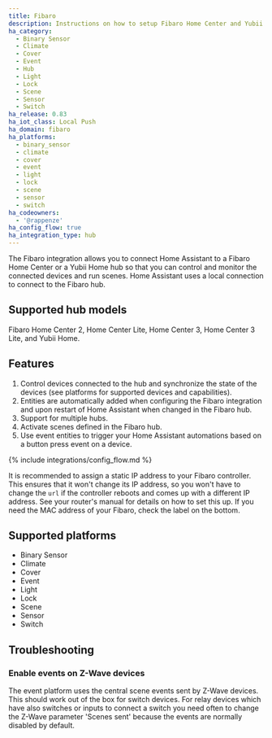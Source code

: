 ```yaml
---
title: Fibaro
description: Instructions on how to setup Fibaro Home Center and Yubii Home within Home Assistant.
ha_category:
  - Binary Sensor
  - Climate
  - Cover
  - Event
  - Hub
  - Light
  - Lock
  - Scene
  - Sensor
  - Switch
ha_release: 0.83
ha_iot_class: Local Push
ha_domain: fibaro
ha_platforms:
  - binary_sensor
  - climate
  - cover
  - event
  - light
  - lock
  - scene
  - sensor
  - switch
ha_codeowners:
  - '@rappenze'
ha_config_flow: true
ha_integration_type: hub
---
```


The Fibaro integration allows you to connect Home Assistant to a Fibaro Home Center or a Yubii Home hub so that you can control and monitor the connected devices and run scenes. Home Assistant uses a local connection to connect to the Fibaro hub.

## Supported hub models

Fibaro Home Center 2, Home Center Lite, Home Center 3, Home Center 3 Lite, and Yubii Home.

## Features

1. Control devices connected to the hub and synchronize the state of the devices (see platforms for supported devices and capabilities).
2. Entities are automatically added when configuring the Fibaro integration and upon restart of Home Assistant when changed in the Fibaro hub.
3. Support for multiple hubs.
4. Activate scenes defined in the Fibaro hub.
5. Use event entities to trigger your Home Assistant automations based on a button press event on a device.

{% include integrations/config_flow.md %} 

<div class='note'>

It is recommended to assign a static IP address to your Fibaro controller. This ensures that it won't change its IP address, so you won't have to change the `url` if the controller reboots and comes up with a different IP address. See your router's manual for details on how to set this up. If you need the MAC address of your Fibaro, check the label on the bottom.

</div>

## Supported platforms

- Binary Sensor
- Climate
- Cover
- Event
- Light
- Lock
- Scene
- Sensor
- Switch

## Troubleshooting

### Enable events on Z-Wave devices
The event platform uses the central scene events sent by Z-Wave devices.
This should work out of the box for switch devices.
For relay devices which have also switches or inputs to connect a switch you need often to change the Z-Wave parameter 'Scenes sent' because the events are normally disabled by default.
